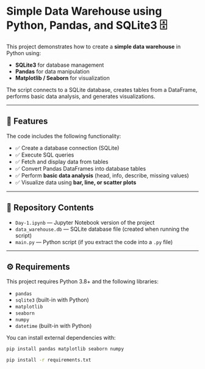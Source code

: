 # Simple Data Warehouse using Python, Pandas, and SQLite3 🗄️

This project demonstrates how to create a **simple data warehouse** in Python using:

- **SQLite3** for database management  
- **Pandas** for data manipulation  
- **Matplotlib / Seaborn** for visualization  

The script connects to a SQLite database, creates tables from a DataFrame, performs basic data analysis, and generates visualizations.

---

## 🧾 Features

The code includes the following functionality:

- ✅ Create a database connection (SQLite)  
- ✅ Execute SQL queries  
- ✅ Fetch and display data from tables  
- ✅ Convert Pandas DataFrames into database tables  
- ✅ Perform **basic data analysis** (head, info, describe, missing values)  
- ✅ Visualize data using **bar, line, or scatter plots**  

---

## 📂 Repository Contents

- `Day-1.ipynb` — Jupyter Notebook version of the project  
- `data_warehouse.db` — SQLite database file (created when running the script)  
- `main.py` — Python script (if you extract the code into a `.py` file)  

---

## ⚙️ Requirements

This project requires Python 3.8+ and the following libraries:

- `pandas`
- `sqlite3` (built-in with Python)
- `matplotlib`
- `seaborn`
- `numpy`
- `datetime` (built-in with Python)

You can install external dependencies with:

```bash
pip install pandas matplotlib seaborn numpy

pip install -r requirements.txt
